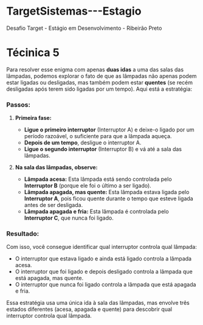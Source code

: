 # TargetSistemas---Estagio
 Desafio Target - Estágio em Desenvolvimento - Ribeirão Preto

# Técinica 5

Para resolver esse enigma com apenas **duas idas** a uma das salas das lâmpadas, podemos explorar o fato de que as lâmpadas não apenas podem estar ligadas ou desligadas, mas também podem estar **quentes** (se recém desligadas após terem sido ligadas por um tempo). Aqui está a estratégia:

### Passos:

1. **Primeira fase:**
   - **Ligue o primeiro interruptor** (Interruptor A) e deixe-o ligado por um período razoável, o suficiente para que a lâmpada aqueça.
   - **Depois de um tempo**, desligue o interruptor A.
   - **Ligue o segundo interruptor** (Interruptor B) e vá até a sala das lâmpadas.

2. **Na sala das lâmpadas, observe:**
   - **Lâmpada acesa:** Esta lâmpada está sendo controlada pelo **Interruptor B** (porque ele foi o último a ser ligado).
   - **Lâmpada apagada, mas quente:** Esta lâmpada estava ligada pelo **Interruptor A**, pois ficou quente durante o tempo que esteve ligada antes de ser desligada.
   - **Lâmpada apagada e fria:** Esta lâmpada é controlada pelo **Interruptor C**, que nunca foi ligado.

### Resultado:
Com isso, você consegue identificar qual interruptor controla qual lâmpada:
- O interruptor que estava ligado e ainda está ligado controla a lâmpada acesa.
- O interruptor que foi ligado e depois desligado controla a lâmpada que está apagada, mas quente.
- O interruptor que nunca foi ligado controla a lâmpada que está apagada e fria.

Essa estratégia usa uma única ida à sala das lâmpadas, mas envolve três estados diferentes (acesa, apagada e quente) para descobrir qual interruptor controla qual lâmpada.

